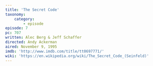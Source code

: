 ```yaml
---
title: 'The Secret Code'
taxonomy:
    category:
        - episode
episode: 7
pc: 707
written: Alec Berg & Jeff Schaffer
directed: Andy Ackerman
aired: November 9, 1995
imdb: 'http://www.imdb.com/title/tt0697771/'
wiki: 'https://en.wikipedia.org/wiki/The_Secret_Code_(Seinfeld)'
---
```

